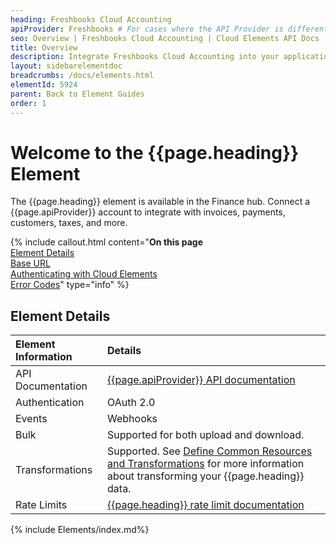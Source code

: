 ```yaml
---
heading: Freshbooks Cloud Accounting
apiProvider: Freshbooks # For cases where the API Provider is different than the element name. e;g;, ServiceNow vs. ServiceNow Oauth
seo: Overview | Freshbooks Cloud Accounting | Cloud Elements API Docs
title: Overview
description: Integrate Freshbooks Cloud Accounting into your application via the Cloud Elements APIs.
layout: sidebarelementdoc
breadcrumbs: /docs/elements.html
elementId: 5924
parent: Back to Element Guides
order: 1
---
```


# Welcome to the {{page.heading}} Element

The {{page.heading}} element is available in the Finance hub. Connect a {{page.apiProvider}} account to integrate with invoices, payments, customers, taxes, and more.

{% include callout.html content="<strong>On this page</strong></br><a href=#element-details>Element Details</a></br><a href=#base-url>Base URL</a></br><a href=#authenticating-with-cloud-elements>Authenticating with Cloud Elements</a></br><a href=#error-codes>Error Codes</a>" type="info" %}

## Element Details

| Element Information | Details     |
| :------------- | :------------- |
| API Documentation | [{{page.apiProvider}} API documentation](https://www.freshbooks.com/api/start) |
| Authentication | OAuth 2.0  |
| Events | Webhooks |
| Bulk | Supported for both upload and download. |
| Transformations | Supported. See [Define Common Resources and Transformations](/docs/guides/common-resources/index.html) for more information about transforming your {{page.heading}} data.|
| Rate Limits | [{{page.heading}} rate limit documentation](https://www.freshbooks.com/api/limits)|

{% include Elements/index.md%}
